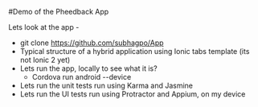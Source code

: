 #Demo of the Pheedback App

Lets look at the app - 
- git clone https://github.com/subhagpo/App
- Typical structure of a hybrid application using Ionic tabs template (its not Ionic 2 yet)
- Lets run the app, locally to see what it is? 
    - Cordova run android --device 
- Lets run the unit tests run using Karma and Jasmine
- Lets run the UI tests run using Protractor and Appium, on my device